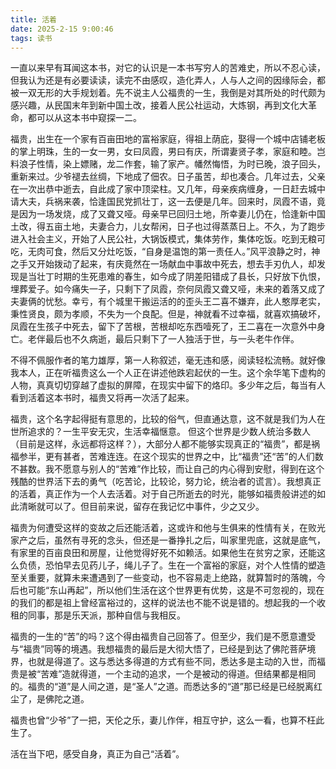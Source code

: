 ```yaml
---
title: 活着
date: 2025-2-15 9:00:46
tags: 读书
---
```


一直以来早有耳闻这本书，对它的认识是一本书写穷人的苦难史，所以不忍心读，但我认为还是有必要读读，读完不由感叹，造化弄人，人与人之间的因缘际会，都被一双无形的大手规划着。先不说主人公福贵的一生，我倒是对其所处的时代颇为感兴趣，从民国末年到新中国土改，接着人民公社运动，大炼钢，再到文化大革命，都可以从这本书中窥探一二。

福贵，出生在一个家有百亩田地的富裕家庭，得祖上荫庇，娶得一个城中店铺老板的掌上明珠，生的一女一男，女曰凤霞，男曰有庆，所谓妻贤子孝，家庭和睦。岂料浪子性情，染上嫖赌，龙二作套，输了家产。幡然悔悟，为时已晚，浪子回头，重新来过。少爷褪去丝绸，下地成了佃农。日子虽苦，却也凑合。几年过去，父亲在一次出恭中逝去，自此成了家中顶梁柱。又几年，母亲疾病缠身，一日赶去城中请大夫，兵祸来袭，恰逢国民党抓壮丁，这一去便是几年。回来时，凤霞不语，竟是因为一场发烧，成了又聋又哑。母亲早已回归土地，所幸妻儿仍在，恰逢新中国土改，得五亩土地，夫妻合力，儿女帮闲，日子也过得蒸蒸日上。不久，为了跑步进入社会主义，开始了人民公社，大锅饭模式，集体劳作，集体吃饭。吃到无粮可吃，无肉可食，然后又分灶吃饭，“自身是温饱的第一责任人。”风平浪静之时，神之手又开始拨动了起来，有庆竟然在一场献血中事故中死去，想去手刃仇人，却发现是当壮丁时期的生死患难的春生，如今成了阴差阳错成了县长，只好放下仇恨，埋葬爱子。如今痛失一子，只剩下了凤霞，奈何凤霞又聋又哑，未来的着落又成了夫妻俩的忧愁。幸亏，有个城里干搬运活的的歪头王二喜不嫌弃，此人憨厚老实，秉性贤良，颇为孝顺，不失为一个良配。但是，神就看不过幸福，就喜欢搞破坏，凤霞在生孩子中死去，留下了苦根，苦根却吃东西噎死了，王二喜在一次意外中身亡。老伴最后也不久病逝，最后只剩下了一人独活于世，与一头老牛作伴。

不得不佩服作者的笔力雄厚，第一人称叙述，毫无违和感，阅读轻松流畅。就好像我本人，正在听福贵这么一个人正在讲述他跌宕起伏的一生。这个余华笔下虚构的人物，真真切切穿越了虚拟的屏障，在现实中留下的烙印。多少年之后，每当有人看到活着这本书时，福贵又将再一次活了起来。

福贵，这个名字起得挺有意思的，比较的俗气，但直通达意，这不就是我们为人在世所追求的？一生平安无灾，生活幸福惬意。 但这个世界是少数人统治多数人（目前是这样，永远都将这样？），大部分人都不能够实现真正的“福贵”，都是祸福参半，更有甚者，苦难连连。在这个现实的世界之中，比“福贵”还“苦”的人们数不甚数。我不愿意与别人的“苦难”作比较，而让自己的内心得到安慰，得到在这个残酷的世界活下去的勇气（吃苦论，比较论，努力论，统治者的谎言）。我想真正的活着，真正作为一个人去活着。对于自己所逝去的时光，能够如福贵般讲述的如此清晰就可以了。但目前来说，留存在我记忆中事件，少之又少。

福贵为何遭受这样的变故之后还能活着，这或许和他与生俱来的性情有关，在败光家产之后，虽然有寻死的念头，但还是一番挣扎之后，叫家里兜底，这就是底气，有家里的百亩良田和房屋，让他觉得好死不如赖活。如果他生在贫穷之家，还能这么负债，恐怕早去见药儿子，绳儿子了。生在一个富裕的家庭，对个人性情的塑造至关重要，就算未来遭遇到了一些变动，也不容易走上绝路，就算暂时的落魄，今后也可能“东山再起”，所以他们生活在这个世界更有优势，这是不可忽视的，现在的我们的都是祖上曾经富裕过的，这样的说法也不能不说是错的。想起我的一个收租的同事，那是乐天派，那种自信与我相反。

福贵的一生的“苦”的吗？这个得由福贵自己回答了。但至少，我们是不愿意遭受与“福贵”同等的境遇。我想福贵的最后是大彻大悟了，已经是到达了佛陀菩萨境界，也就是得道了。这与悉达多得道的方式有些不同，悉达多是主动的入世，而福贵是被“苦难”造就得道，一个主动的追求，一个是被动的得道。但结果都是相同的。福贵的“道”是人间之道，是“圣人”之道。而悉达多的“道”那已经是已经脱离红尘了，是佛陀之道。

福贵也曾“少爷”了一把，天伦之乐，妻儿作伴，相互守护，这么一看，也算不枉此生了。

活在当下吧，感受自身，真正为自己“活着”。
